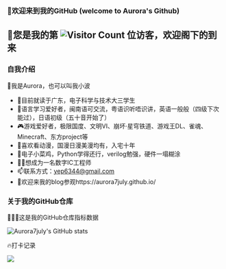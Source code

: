 ### 👋欢迎来到我的GitHub (welcome to Aurora's Github) 

## 🥳您是我的第 ![Visitor Count](https://profile-counter.glitch.me/Aurora7july/count.svg) 位访客，欢迎阁下的到来

### 自我介绍
🥰我是Aurora，也可以叫我小波

- 🏫目前就读于广东，电子科学与技术大三学生
- 💬语言学习爱好者，闽南语可交流，粤语识听唔识讲，英语一般般（四级下次能过），日语初级（五十音开始了）
- 🎮游戏爱好者，极限国度、文明VI、崩坏·星穹铁道、游戏王DL、雀魂、Minecraft、东方project等
- 👾喜欢看动漫，国漫日漫美漫均有，入宅十年
- 🔰电子小菜鸡，Python学得还行，verilog勉强，硬件一塌糊涂
- 👩‍💻想成为一名数字IC工程师
- 📫联系方式：yep6344@gmail.com
- 🚪欢迎来我的blog参观https://aurora7july.github.io/

### 关于我的GitHub仓库
👩🏻‍💻这是我的GitHub仓库指标数据

![Aurora7july's GitHub stats](https://github-readme-stats.vercel.app/api?username=Aurora7july&show_icons=true&theme=tokyonight)

🔥打卡记录
<div align="left"> <img src="https://github-readme-streak-stats.herokuapp.com/?user=Aurora7july" /> </div>

